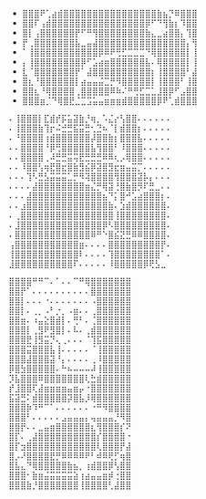 - ⣿⣿⣿⠟⢁⣴⣾⣿⣿⣿⣿⣿⣿⣿⣿⣿⣿⣿⣿⣿⣿⣿⣿⣷⣦⡙⠿⣿⣿⣿
- ⣿⣿⠏⢠⣾⣿⣿⣿⣿⣿⣿⣿⣿⣿⣿⣿⣿⣿⣿⣿⣿⡿⠋⠙⢻⣷⡆⠹⣿⣿
- ⣿⡇⢠⣿⣿⣿⣿⣿⣿⡟⠋⠛⢻⣿⣿⣿⣿⣿⣿⣿⣿⣷⣄⣀⣴⣿⣿⡄⢹⣿
- ⡟⢀⣿⣿⣿⣿⣿⣿⣿⣧⣀⣤⣼⣿⣿⣿⣿⣿⣿⣿⣿⣿⣿⣿⣿⣿⣿⣿⡄⢻
- ⠁⢸⣿⣿⣿⣿⣿⣿⣿⣿⣿⣿⣿⡿⠿⠟⢛⣋⣉⣉⣉⠙⢿⣿⣿⣿⣿⣿⡇⢸
- ⡄⢸⣿⣿⣿⣿⣿⣿⣿⣿⡿⠋⣡⣴⣶⣿⣿⣿⣿⣿⣿⣧⠄⢿⣿⣿⣿⣿⡇⢸
- ⣇⠈⣿⣿⣿⣿⣿⣿⣿⡟⠁⣼⣿⣿⣿⣿⣿⣿⣿⣿⣿⣿⡆⢸⣿⣿⣿⣿⠃⣼
- ⣿⣆⠘⣿⣿⣿⣿⣿⣿⡇⣴⣤⣤⣬⣉⡛⠻⣿⣿⣿⣿⣿⡇⢸⣿⣿⣿⠃⢸⣿
- ⣿⣿⣆⠘⢿⣿⣿⣿⣿⢀⣿⣿⣿⣿⣿⠿⠷⠌⠛⢛⣋⣉⣁⣸⣿⡿⠋⣠⣿⣿
- ⣿⣿⣿⣶⡈⠙⢿⣿⣟⣈⣉⣩⣥⣤⣶⣶⣶⣾⣿⣿⣿⣿⣿⡿⠟⢁⣾⣿⣿⣿


⠄⢸⣿⣿⣿⡇⣏⣾⡞⡯⣥⣽⣷⡘⢶⡀⠡⣌⡔⢣⣿⣿⠄⠄⠄⠄⠄⠄ <br>
⠄⢸⣿⣿⣿⣷⢹⡖⠬⣚⣛⣯⣭⣛⢂⣙⠦⠈⡇⣾⣿⣿⡆⠄⠄⠄⠄⠄<br>
⠄⠘⣿⣿⣿⣿⢰⣾⣿⣿⣿⣿⣿⣿⡼⣿⣿⣷⡆⣿⣿⣿⣧⠄⠄⠄⠄⠄<br>
⠄⠄⣿⣿⣿⣿⠘⡿⢛⣿⣿⣿⣿⣿⣧⢻⣿⣿⠃⠸⣿⣿⣿⠄⠄⠄⠄⠄<br>
⠄⠄⣿⣿⣿⣿⢀⠼⣛⣛⣭⢭⣟⣛⣛⣛⠿⠿⢆⡠⢿⣿⣿⠄⠄⠄⠄⠄<br>
⠄⠄⠸⣿⣿⢣⢶⣟⣿⣖⣿⣷⣻⣮⡿⣽⣿⣻⣖⣶⣤⣭⡉⠄⠄⠄⠄⠄<br>
⠄⠄⠄⢹⠣⣛⣣⣭⣭⣭⣁⡛⠻⢽⣿⣿⣿⣿⢻⣿⣿⣿⣽⡧⡄⠄⠄⠄<br>
⠄⠄⠄⠄⣼⣿⣿⣿⣿⣿⣿⣿⣿⣶⣌⡛⢿⣽⢘⣿⣷⣿⡻⠏⣛⣀⠄⠄<br>
⠄⠄⠄⣼⣿⣿⣿⣿⣿⣿⣿⣿⣿⣿⣿⣿⣦⠙⡅⣿⠚⣡⣴⣿⣿⣿⡆⠄<br>
⠄⠄⣰⣿⣿⣿⣿⣿⣿⣿⣿⣿⣿⣿⣿⣿⣿⣷⠄⣱⣾⣿⣿⣿⣿⣿⣿⠄<br>
⠄⢀⣿⣿⣿⣿⣿⣿⣿⣿⣿⣿⣿⣿⣿⣿⣿⣿⢸⣿⣿⣿⣿⣿⣿⣿⣿⠄<br>
⠄⣸⣿⣿⣿⣿⣿⣿⣿⣿⣿⣿⣿⣿⣿⣿⡿⠣⣿⣿⣿⣿⣿⣿⣿⣿⣿⠄<br>
⠄⣿⣿⣿⣿⣿⣿⣿⣿⣿⣿⣿⣿⣿⠿⠛⠑⣿⣮⣝⣛⠿⠿⣿⣿⣿⣿⠄<br>
⢠⣿⣿⣿⣿⣿⣿⣿⣿⣿⣿⣿⣶⠄⠄⠄⠄⣿⣿⣿⣿⣿⣿⣿⣿⣿⡟⠄<br>
⢸⣿⣿⣿⣿⣿⣿⣿⣿⣿⣿⣿⠇⠄⠄⠄⠄⢹⣿⣿⣿⣿⣿⣿⣿⣿⠁⠄<br>
⣸⣿⣿⣿⣿⣿⣿⣿⣿⣿⣿⠏⠄⠄⠄⠄⠄⠸⣿⣿⣿⣿⣿⡿⢟⣣⣀ <br>


⣿⣿⣿⣿⠛⠛⠉⠄⠁⠄⠄⠉⠛⢿⣿⣿⣿⣿⣿⣿⣿<br>
⣿⣿⡟⠁⠄⠄⠄⠄⠄⠄⠄⠄⠄⠄⣿⣿⣿⣿⣿⣿⣿<br>
⣿⣿⡇⠄⠄⠄⠐⠄⠄⠄⠄⠄⠄⠄⠠⣿⣿⣿⣿⣿⣿<br>
⣿⣿⡇⠄⢀⡀⠠⠃⡐⡀⠠⣶⠄⠄⢀⣿⣿⣿⣿⣿⣿<br>
⣿⣿⣶⠄⠰⣤⣕⣿⣾⡇⠄⢛⠃⠄⢈⣿⣿⣿⣿⣿⣿<br>
⣿⣿⣿⡇⢀⣻⠟⣻⣿⡇⠄⠧⠄⢀⣾⣿⣿⣿⣿⣿⣿<br>
⣿⣿⣿⣟⢸⣻⣭⡙⢄⢀⠄⠄⠄⠈⢹⣯⣿⣿⣿⣿⣿<br>
⣿⣿⣿⣭⣿⣿⣿⣧⢸⠄⠄⠄⠄⠄⠈⢸⣿⣿⣿⣿⣿<br>
⣿⣿⣿⣼⣿⣿⣿⣽⠘⡄⠄⠄⠄⠄⢀⠸⣿⣿⣿⣿⣿<br>
⡿⣿⣳⣿⣿⣿⣿⣿⠄⠓⠦⠤⠤⠤⠼⢸⣿⣿⣿⣿⣿<br>
⡹⣧⣿⣿⣿⠿⣿⣿⣿⣿⣿⣿⣿⢇⣓⣾⣿⣿⣿⣿⣿<br>
⡞⣸⣿⣿⢏⣼⣶⣶⣶⣶⣤⣶⡤⠐⣿⣿⣿⣿⣿⣿⣿<br>
⣯⣽⣛⠅⣾⣿⣿⣿⣿⣿⡽⣿⣧⡸⢿⣿⣿⣿⣿⣿⣿<br>
⣿⣿⣿⡷⠹⠛⠉⠁⠄⠄⠄⠄⠄⠄⠐⠛⠻⣿⣿⣿⣿<br>
⣿⣿⣿⠃⠄⠄⠄⠄⠄⣠⣤⣤⣤⡄⢤⣤⣤⣤⡘⠻⣿<br>
⣿⣿⡟⠄⠄⣀⣤⣶⣿⣿⣿⣿⣿⣿⣆⢻⣿⣿⣿⡎⠝<br>
⣿⡏⠄⢀⣼⣿⣿⣿⣿⣿⣿⣿⣿⣿⣿⡎⣿⣿⣿⣿⠐<br>
⣿⡏⣲⣿⣿⣿⣿⣿⣿⣿⣿⣿⣿⣿⣿⢇⣿⣿⣿⡟⣼<br>
⣿⡠⠜⣿⣿⣿⣿⣟⡛⠿⠿⠿⠿⠟⠃⠾⠿⢟⡋⢶⣿<br>
⣿⣧⣄⠙⢿⣿⣿⣿⣿⣿⣷⣦⡀⢰⣾⣿⣿⡿⢣⣿⣿<br>
⣿⣿⣿⠂⣷⣶⣬⣭⣭⣭⣭⣵⢰⣴⣤⣤⣶⡾⢐⣿⣿<br>
⣿⣿⣿⣷⡘⣿⣿⣿⣿⣿⣿⣿⢸⣿⣿⣿⣿⢃⣼⣿⣿<br>
